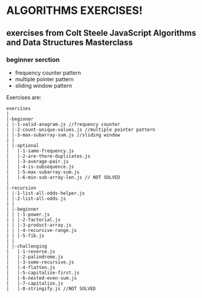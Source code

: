 # ALGORITHMS EXERCISES!
 exercises from Colt Steele JavaScript Algorithms and Data Structures Masterclass
---

### beginner serction

- frequency counter pattern
- multiple pointer pattern
- sliding window pattern
 
 Exercises are:

```
exercises
|
|-beginner
| |-1-valid-anagram.js //frequency counter
| |-2-count-unique-values.js //multiple pointer pattern
| |-3-max-subarray-sum.js //sliding window 
| |
| |-optional
|   |-1-same-frequency.js
|   |-2-are-there-duplicates.js
|   |-3-average-pair.js
|   |-4-is-subsequence.js
|   |-5-max-subarray-sum.js
|   |-6-min-sub-array-len.js // NOT SOLVED
|
|-recursion
| |-1-list-all-odds-helper.js
| |-2-list-all-odds.js
| |
| |-beginner
| | |-1-power.js
| | |-2-factorial.js
| | |-3-product-array.js
| | |-4-recursive-range.js
| | |-5-fib.js
| | 
| |-challenging
|   |-1-reverse.js
|   |-2-palindrome.js    
|   |-3-some-recursive.js    
|   |-4-flatten.js     
|   |-5-capitalize-first.js     
|   |-6-nested-even-sum.js     
|   |-7-capitalize.js     
|   |-8-stringify.js //NOT SOLVED         

```

